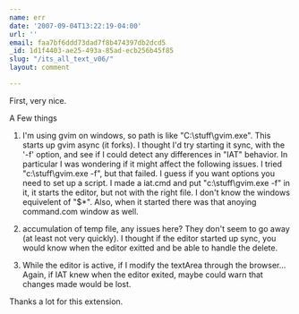 ```yaml
---
name: err
date: '2007-09-04T13:22:19-04:00'
url: ''
email: faa7bf6ddd73dad7f8b474397db2dcd5
_id: 1d1f4403-ae25-493a-85ad-ecb256b45f85
slug: "/its_all_text_v06/"
layout: comment

---
```


First, very nice.

A Few things
1) I'm using gvim on windows, so path is like "C:\stuff\gvim.exe". This starts up gvim async (it forks). I thought I'd try starting it sync, with the '-f' option, and see if I could detect any differences in "IAT" behavior. In particular I was wondering if it might affect the following issues. I tried "c:\stuff\gvim.exe -f", but that failed.  I guess if you want options you need to set up a script. I made a iat.cmd and put "c:\stuff\gvim.exe -f" in it, it starts the editor, but not with the right file. I don't know the windows equivelent of "$*". Also, when it started there was that anoying command.com window as well.

2) accumulation of temp file, any issues here? They don't seem to go away (at least not very quickly). I thought if the editor started up sync, you would know when the editor exitted and be able to handle the delete.

3) While the editor is active, if I modify the textArea through the browser... Again, if IAT knew when the editor exited, maybe could warn that changes made would be lost.

Thanks a lot for this extension.
